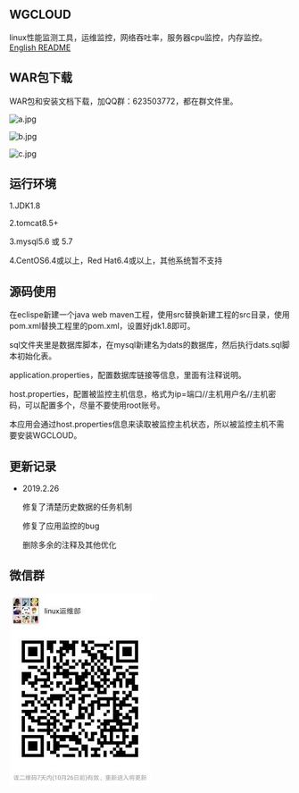 ## WGCLOUD

linux性能监测工具，运维监控，网络吞吐率，服务器cpu监控，内存监控。[English README](https://github.com/tianshiyeben/wgcloud/blob/master/README_en.md)



## **WAR包下载**

WAR包和安装文档下载，加QQ群：623503772，都在群文件里。



![a.jpg](https://raw.githubusercontent.com/tianshiyeben/wgcloud/master/demo/a.jpg)

![b.jpg](https://raw.githubusercontent.com/tianshiyeben/wgcloud/master/demo/b.jpg)

![c.jpg](https://raw.githubusercontent.com/tianshiyeben/wgcloud/master/demo/c.jpg)

## 运行环境

1.JDK1.8

2.tomcat8.5+

3.mysql5.6 或 5.7

4.CentOS6.4或以上，Red Hat6.4或以上，其他系统暂不支持

## 源码使用

在eclispe新建一个java web maven工程，使用src替换新建工程的src目录，使用pom.xml替换工程里的pom.xml，设置好jdk1.8即可。

sql文件夹里是数据库脚本，在mysql新建名为dats的数据库，然后执行dats.sql脚本初始化表。

application.properties，配置数据库链接等信息，里面有注释说明。

host.properties，配置被监控主机信息，格式为ip=端口//主机用户名//主机密码，可以配置多个，尽量不要使用root账号。

本应用会通过host.properties信息来读取被监控主机状态，所以被监控主机不需要安装WGCLOUD。



## 更新记录

- 2019.2.26

  修复了清楚历史数据的任务机制

  修复了应用监控的bug

  删除多余的注释及其他优化



## 微信群



![赞赏](https://raw.githubusercontent.com/tianshiyeben/wgcloud/master/demo/wxq.jpg)



